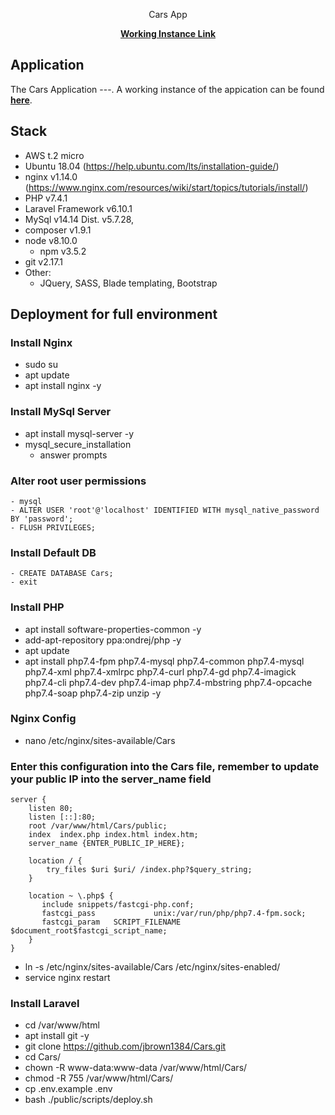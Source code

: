 <p align="center">Cars App</p>

<p align="center">
    <a target="_blank" href="http://3.14.84.114/" alt="Cars App"><strong>Working Instance Link</strong></a>
</p>

## Application
<p>The Cars Application ---. A working instance of the appication can be found <a target="_blank" href="http://3.14.84.114/" alt="Cars App"><strong>here</strong></a>.</p>

## Stack

- AWS t.2 micro
- Ubuntu 18.04 (https://help.ubuntu.com/lts/installation-guide/)
- nginx v1.14.0 (https://www.nginx.com/resources/wiki/start/topics/tutorials/install/)
- PHP v7.4.1 
- Laravel Framework v6.10.1
- MySql v14.14 Dist. v5.7.28,
- composer v1.9.1
- node v8.10.0
    - npm v3.5.2
- git v2.17.1
- Other: 
    - JQuery, SASS, Blade templating, Bootstrap 

## Deployment for full environment
### Install Nginx
- sudo su
- apt update
- apt install nginx -y

### Install MySql Server
- apt install mysql-server -y
- mysql_secure_installation
	- answer prompts

### Alter root user permissions
	- mysql
	- ALTER USER 'root'@'localhost' IDENTIFIED WITH mysql_native_password BY 'password';
	- FLUSH PRIVILEGES;

### Install Default DB
    - CREATE DATABASE Cars;
    - exit
    
### Install PHP
- apt install software-properties-common -y
- add-apt-repository ppa:ondrej/php -y
- apt update
- apt install php7.4-fpm php7.4-mysql php7.4-common php7.4-mysql php7.4-xml php7.4-xmlrpc php7.4-curl php7.4-gd php7.4-imagick php7.4-cli php7.4-dev php7.4-imap php7.4-mbstring php7.4-opcache php7.4-soap php7.4-zip unzip -y

### Nginx Config
- nano /etc/nginx/sites-available/Cars

### Enter this configuration into the Cars file, remember to update your public IP into the server_name field
```
server {
    listen 80;
    listen [::]:80;
    root /var/www/html/Cars/public;
    index  index.php index.html index.htm;
    server_name {ENTER_PUBLIC_IP_HERE};

    location / {
        try_files $uri $uri/ /index.php?$query_string;
    }

    location ~ \.php$ {
       include snippets/fastcgi-php.conf;
       fastcgi_pass             unix:/var/run/php/php7.4-fpm.sock;
       fastcgi_param   SCRIPT_FILENAME $document_root$fastcgi_script_name;
    }
}
```

- ln -s /etc/nginx/sites-available/Cars /etc/nginx/sites-enabled/
- service nginx restart

### Install Laravel
- cd /var/www/html
- apt install git -y
- git clone https://github.com/jbrown1384/Cars.git
- cd Cars/
- chown -R www-data:www-data /var/www/html/Cars/
- chmod -R 755 /var/www/html/Cars/
- cp .env.example .env
- bash ./public/scripts/deploy.sh

